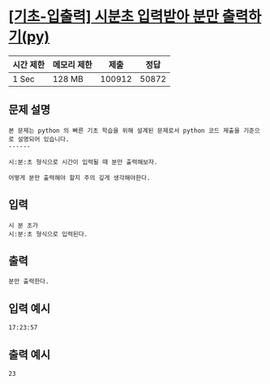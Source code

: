 # [[기초-입출력] 시분초 입력받아 분만 출력하기(py)](https://codeup.kr/problem.php?id=6023)

| 시간 제한 | 메모리 제한 | 제출 | 정답 |
| --- | --- | --- | --- |
| 1 Sec | 128 MB | 100912 | 50872 |

## **문제 설명**

```
본 문제는 python 의 빠른 기초 학습을 위해 설계된 문제로서 python 코드 제출을 기준으로 설명되어 있습니다. 
------

시:분:초 형식으로 시간이 입력될 때 분만 출력해보자.

어떻게 분만 출력해야 할지 주의 깊게 생각해야한다.
```

## 입력

```
시 분 초가
시:분:초 형식으로 입력된다.
```

## 출력

```
분만 출력한다.
```

## 입력 예시

```
17:23:57
```

## 출력 예시

```
23
```
